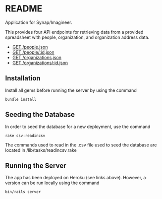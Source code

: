 # README

Application for Synap/Imagineer.

This provides four API endpoints for retrieving data from a provided spreadsheet with people, organization, and organization address data.

- [GET /people.json](https://synap-app-deployed-20190219.herokuapp.com/people.json)
- [GET /people/:id.json](https://synap-app-deployed-20190219.herokuapp.com/people/3.json)
- [GET /organizations.json](https://synap-app-deployed-20190219.herokuapp.com/organizations.json)
- [GET /organizations/:id.json](https://synap-app-deployed-20190219.herokuapp.com/organizations/3.json)

## Installation

Install all gems before running the server by using the command

```
bundle install
```

## Seeding the Database

In order to seed the database for a new deployment, use the command

```
rake csv:readincsv
```

The commands used to read in the .csv file used to seed the database are located in /lib/tasks/readincsv.rake

## Running the Server

The app has been deployed on Heroku (see links above). However, a version can be run locally using the command

```
bin/rails server
```
